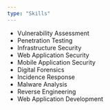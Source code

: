 ```yaml
---
type: "Skills"
---
```


* Vulnerability Assessment
* Penetration Testing
* Infrastructure Security
* Web Application Security
* Mobile Application Security
* Digital Forensics
* Incidence Response
* Malware Analysis
* Reverse Engineering
* Web Application Development
